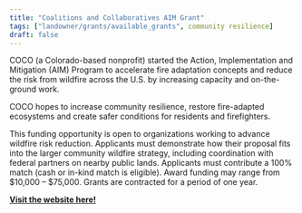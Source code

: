 ```yaml
---
title: "Coalitions and Collaboratives AIM Grant"
tags: ["landowner/grants/available_grants", community resilience]
draft: false
---
```


COCO (a Colorado-based nonprofit) started the Action, Implementation and Mitigation (AIM) Program to accelerate fire adaptation concepts and reduce the risk from wildfire across the U.S. by increasing capacity and on-the-ground work. 

COCO hopes to increase community resilience, restore fire-adapted ecosystems and create safer conditions for residents and firefighters. 

This funding opportunity is open to organizations working to advance wildfire risk reduction. Applicants must demonstrate how their proposal fits into the larger community wildfire strategy, including coordination with federal partners on nearby public lands. Applicants must contribute a 100% match (cash or in-kind match is eligible).  Award funding may range from $10,000 – $75,000. Grants are contracted for a period of one year. 

[**Visit the website here!**](https://co-co.org/aim-grant/)